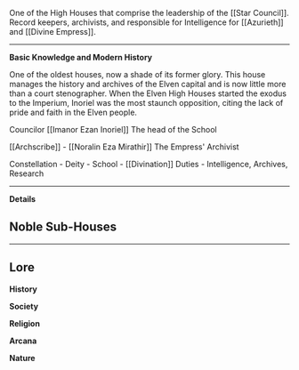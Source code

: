 One of the High Houses that comprise the leadership of the [[Star Council]]. Record keepers, archivists, and responsible for Intelligence for [[Azurieth]] and [[Divine Empress]].

----
**Basic Knowledge and Modern History**



One of the oldest houses, now a shade of its former glory. This house manages the history and archives of the Elven capital and is now little more than a court stenographer. When the Elven High Houses started the exodus to the Imperium, Inoriel was the most staunch opposition, citing the lack of pride and faith in the Elven people.

Councilor [[Imanor Ezan Inoriel]]
The head of the School

[[Archscribe]] - [[Noralin Eza Mirathir]]
The Empress' Archivist

Constellation - 
Deity - 
School - [[Divination]]
Duties - Intelligence, Archives, Research

---
**Details**


**Noble Sub-Houses**
- 

----
**Lore** 
---
**History**


**Society**


**Religion**


**Arcana**


**Nature**

